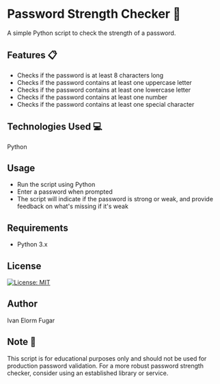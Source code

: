 
# Password Strength Checker 🔐

A simple Python script to check the strength of a password.


## Features 📋
- Checks if the password is at least 8 characters long
- Checks if the password contains at least one uppercase letter
- Checks if the password contains at least one lowercase letter
- Checks if the password contains at least one number
- Checks if the password contains at least one special character
## Technologies Used 💻
Python
## Usage
- Run the script using Python 
- Enter a password when prompted
- The script will indicate if the password is strong or weak, and provide feedback on what's missing if it's weak
## Requirements
- Python 3.x
## License
[![License: MIT](https://img.shields.io/badge/License-MIT-yellow.svg)](https://opensource.org/licenses/MIT)
## Author
Ivan Elorm Fugar
## Note  📌
This script is for educational purposes only and should not be used for production password validation. For a more robust password strength checker, consider using an established library or service.
